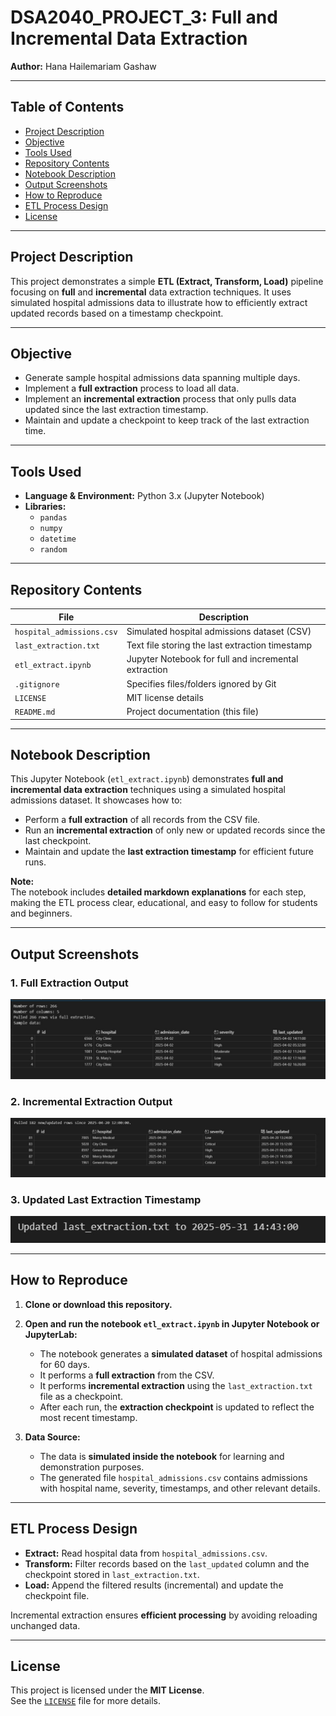 # DSA2040_PROJECT_3: Full and Incremental Data Extraction

**Author:** Hana Hailemariam Gashaw

---

## Table of Contents
- [Project Description](#project-description)  
- [Objective](#objective)  
- [Tools Used](#tools-used)  
- [Repository Contents](#repository-contents)  
- [Notebook Description](#notebook-description)  
- [Output Screenshots](#output-screenshots)  
- [How to Reproduce](#how-to-reproduce)  
- [ETL Process Design](#etl-process-design)  
- [License](#license)  

---

## Project Description

This project demonstrates a simple **ETL (Extract, Transform, Load)** pipeline focusing on **full** and **incremental** data extraction techniques. It uses simulated hospital admissions data to illustrate how to efficiently extract updated records based on a timestamp checkpoint.

---

## Objective

- Generate sample hospital admissions data spanning multiple days.
- Implement a **full extraction** process to load all data.
- Implement an **incremental extraction** process that only pulls data updated since the last extraction timestamp.
- Maintain and update a checkpoint to keep track of the last extraction time.

---

## Tools Used

- **Language & Environment:** Python 3.x (Jupyter Notebook)  
- **Libraries:**  
  - `pandas`  
  - `numpy`  
  - `datetime`  
  - `random`  

---

## Repository Contents

| File                      | Description                                               |
|---------------------------|-----------------------------------------------------------|
| `hospital_admissions.csv` | Simulated hospital admissions dataset (CSV)               |
| `last_extraction.txt`     | Text file storing the last extraction timestamp           |
| `etl_extract.ipynb`       | Jupyter Notebook for full and incremental extraction      |
| `.gitignore`              | Specifies files/folders ignored by Git                    |
| `LICENSE`                 | MIT license details                                       |
| `README.md`               | Project documentation (this file)                         |

---

## Notebook Description

This Jupyter Notebook (`etl_extract.ipynb`) demonstrates **full and incremental data extraction** techniques using a simulated hospital admissions dataset. It showcases how to:

- Perform a **full extraction** of all records from the CSV file.
- Run an **incremental extraction** of only new or updated records since the last checkpoint.
- Maintain and update the **last extraction timestamp** for efficient future runs.

**Note:**  
The notebook includes **detailed markdown explanations** for each step, making the ETL process clear, educational, and easy to follow for students and beginners.

---

## Output Screenshots

### 1. Full Extraction Output
![Full Extraction](Output_Screenshoots/Full_Extraction.jpg)

### 2. Incremental Extraction Output
![Incremental Extraction](Output_Screenshoots/Incremental_Extraction.jpg)

### 3. Updated Last Extraction Timestamp
![Updated Last Extraction](Output_Screenshoots/Updated_last_extraction.jpg)

---

## How to Reproduce

1. **Clone or download this repository.**

2. **Open and run the notebook `etl_extract.ipynb` in Jupyter Notebook or JupyterLab:**

   - The notebook generates a **simulated dataset** of hospital admissions for 60 days.
   - It performs a **full extraction** from the CSV.
   - It performs **incremental extraction** using the `last_extraction.txt` file as a checkpoint.
   - After each run, the **extraction checkpoint** is updated to reflect the most recent timestamp.

3. **Data Source:**

   - The data is **simulated inside the notebook** for learning and demonstration purposes.
   - The generated file `hospital_admissions.csv` contains admissions with hospital name, severity, timestamps, and other relevant details.

---

## ETL Process Design

- **Extract:** Read hospital data from `hospital_admissions.csv`.  
- **Transform:** Filter records based on the `last_updated` column and the checkpoint stored in `last_extraction.txt`.  
- **Load:** Append the filtered results (incremental) and update the checkpoint file.

Incremental extraction ensures **efficient processing** by avoiding reloading unchanged data.

---

## License

This project is licensed under the **MIT License**.  
See the [`LICENSE`](LICENSE) file for more details.

